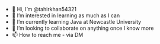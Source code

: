 - 👋 Hi, I’m @tahirkhan54321
- 👀 I’m interested in learning as much as I can
- 🌱 I’m currently learning Java at Newcastle University
- 💞️ I’m looking to collaborate on anything once I know more
- 📫 How to reach me - via DM

<!---
tahirkhan54321/tahirkhan54321 is a ✨ special ✨ repository because its `README.md` (this file) appears on your GitHub profile.
You can click the Preview link to take a look at your changes.
--->
